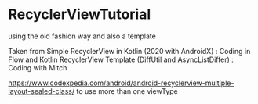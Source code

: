 # RecyclerViewTutorial
using the old fashion way and also a template

Taken from Simple RecyclerView in Kotlin (2020 with AndroidX) : Coding in Flow
and Kotlin RecyclerView Template (DiffUtil and AsyncListDiffer) : Coding with Mitch


https://www.codexpedia.com/android/android-recyclerview-multiple-layout-sealed-class/
to use more than one viewType

